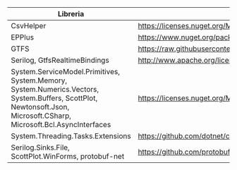 

Libreria | Licenza
---------|-------
CsvHelper | https://licenses.nuget.org/MS-PL
EPPlus | https://www.nuget.org/packages/EPPlus/4.5.3.3/license
GTFS | https://raw.githubusercontent.com/OsmSharp/GTFS/master/LICENSE
Serilog, GtfsRealtimeBindings | http://www.apache.org/licenses/LICENSE-2.0
System.ServiceModel.Primitives, System.Memory, System.Numerics.Vectors, System.Buffers, ScottPlot, Newtonsoft.Json, Microsoft.CSharp, Microsoft.Bcl.AsyncInterfaces | https://licenses.nuget.org/MIT
System.Threading.Tasks.Extensions | https://github.com/dotnet/corefx/blob/master/LICENSE.TXT
Serilog.Sinks.File, ScottPlot.WinForms, protobuf-net | https://github.com/protobuf-net/protobuf-net/blob/main/Licence.txt
